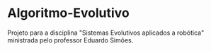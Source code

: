 # Algoritmo-Evolutivo
Projeto para a disciplina "Sistemas Evolutivos aplicados a robótica" ministrada pelo professor Eduardo Simões.
